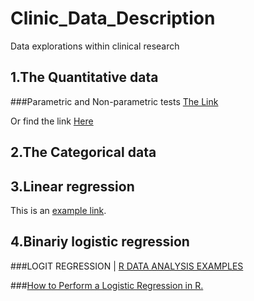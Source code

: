 # Clinic_Data_Description
Data explorations within clinical research
## 1.The Quantitative data
###Parametric and Non-parametric tests [The Link](https://www.healthknowledge.org.uk/public-health-textbook/research-methods/1b-statistical-methods/parametric-nonparametric-tests)

Or find the link [Here](chrome-extension://ikhdkkncnoglghljlkmcimlnlhkeamad/pdf-viewer/web/viewer.html?file=https%3A%2F%2Fwww.sheffield.ac.uk%2Fpolopoly_fs%2F1.579191!%2Ffile%2Fstcp-karadimitriou-normalR.pdf)
## 2.The Categorical data

## 3.Linear regression
This is an [example link](http://example.com/ "With a Title"). 
## 4.Binariy logistic regression
###LOGIT REGRESSION | [R DATA ANALYSIS EXAMPLES](https://stats.idre.ucla.edu/r/dae/logit-regression/)

###[How to Perform a Logistic Regression in R.](https://datascienceplus.com/perform-logistic-regression-in-r/)
